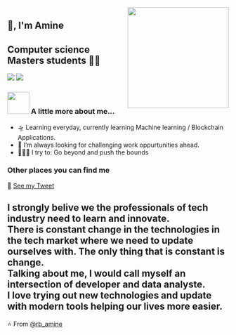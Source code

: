 <img align='right' src="https://media.giphy.com/media/M9gbBd9nbDrOTu1Mqx/giphy.gif" width="230">

## 🙏, I'm Amine 
## Computer science Masters students 👨‍💻

[![](https://img.shields.io/badge/LinkedIn-aminerb-blue)](https://www.linkedin.com/in/aminerb/)
[![](https://img.shields.io/badge/Gmail-mohamedamine.elrharroubi@etu.uae.ac.ma%40gmail.com-red)](mailto:mohamedamine.elrharroubi@etu.uae.ac.ma)


### <img src="https://media.giphy.com/media/VgCDAzcKvsR6OM0uWg/giphy.gif" width="50"> A little more about me...

- 🛸 Learning everyday, currently learning Machine learning / Blockchain Applications.
- 🌋 I’m always looking for challenging work oppurtunities ahead.
- 🧗🏾‍♀️ I try to: Go beyond and push the bounds

### Other places you can find me 

🐣 [See my Tweet](https://twitter.com/rb_amine)


###

I strongly belive we the professionals of tech industry need to learn and innovate.     
There is constant change in the technologies in the tech market where we need to update ourselves with. The only thing that is constant is change.               
Talking about me, I would call myself an intersection of developer and data analyste.    
I love trying out new technologies and update with modern tools helping our lives more easier.
---
⭐️ From [@rb_amine](https://github.com/NOTamineRB)










